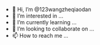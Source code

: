 - 👋 Hi, I’m @123wangzheqiaodan
- 👀 I’m interested in ...
- 🌱 I’m currently learning ...
- 💞️ I’m looking to collaborate on ...
- 📫 How to reach me ...

<!---
123wangzheqiaodan/123wangzheqiaodan is a ✨ special ✨ repository because its `README.md` (this file) appears on your GitHub profile.
You can click the Preview link to take a look at your changes.
--->

